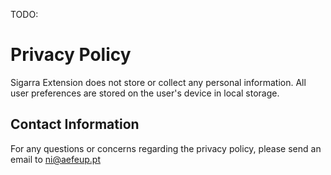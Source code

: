 TODO:

# Privacy Policy

Sigarra Extension does not store or collect any personal information. All user preferences are stored on the user's device in local storage.

## Contact Information

For any questions or concerns regarding the privacy policy, please send an email to <ni@aefeup.pt>
